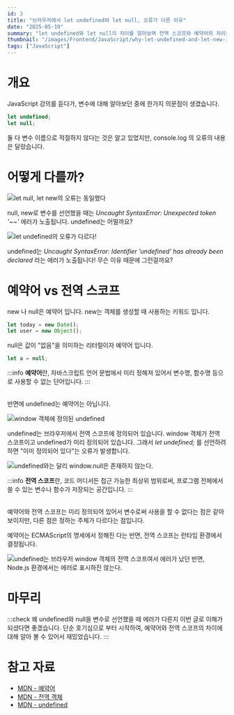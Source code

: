 ```yaml
---
id: 3
title: "브라우저에서 let undefined와 let null, 오류가 다른 이유"
date: "2025-05-19"
summary: "let undefined와 let null의 차이를 알아보며 전역 스코프와 예약어의 차이를 알아보겠습니다."
thumbnail: "/images/Frontend/JavaScript/why-let-undefined-and-let-new-is-different/thumbnail-SCR-20250519-lwwq.png"
tags: ["JavaScript"]
---
```


# 개요

JavaScript 강의를 듣다가, 변수에 대해 알아보던 중에 한가지 의문점이 생겼습니다.

```javascript
let undefined;
let null;
```

둘 다 변수 이름으로 적절하지 않다는 것은 알고 있었지만, console.log 의 오류의 내용은 달랐습니다.

# 어떻게 다를까?

![let null, let new의 오류는 동일했다](/images/Frontend/JavaScript/why-let-undefined-and-let-new-is-different/c71b0161-95e6-48f8-92c9-71a934c6f5dc-SCR-20250519-lwwq.png)

null, new로 변수를 선언했을 때는 _Uncaught SyntaxError: Unexpected token '~~'_ 에러가 노출됩니다. undefined는 어떨까요?

![let undefined의 오류가 다르다!](/images/Frontend/JavaScript/why-let-undefined-and-let-new-is-different/2af5a9b7-72f3-45d9-94ab-6fe2017d8a0d-SCR-20250519-lwyl.png)

undefined는 _Uncaught SyntaxError: Identifier 'undefined' has already been declared_ 라는 에러가 노출됩니다! 무슨 이유 때문에 그런걸까요?

# 예약어 vs 전역 스코프

new 나 null은 예약어 입니다.
new는 객체를 생성할 때 사용하는 키워드 입니다.

```javascript
let today = new Date();
let user = new Object();
```

null은 값이 "없음"을 의미하는 리터럴이자 예약어 입니다.

```javascript
let a = null;
```

:::info
**예약어**란, 자바스크립트 언어 문법에서 미리 정해져 있어서 변수명, 함수명 등으로 사용할 수 없는 단어입니다.
:::

<br />
반면에 undefined는 예약어는 아닙니다.

![window 객체에 정의된 undefined](/images/Frontend/JavaScript/why-let-undefined-and-let-new-is-different/64d3e09a-6a5f-4119-8b92-8260c69920f7-SCR-20250519-lxdd.png)

undefined는 브라우저에서 전역 스코프에 정의되어 있습니다. window 객체가 전역 스코프이고 undefined가 미리 정의되어 있습니다. 그래서 _let undefined;_ 를 선언하려 하면 "이미 정의되어 있다"는 오류가 발생합니다.

![undefined와는 달리 window.null은 존재하지 않는다.](/images/Frontend/JavaScript/why-let-undefined-and-let-new-is-different/de9ef876-901f-4244-90da-d5f1bc4e0a87-image.png)

:::info
**전역 스코프**란, 코드 어디서든 접근 가능한 최상위 범위로써, 프로그램 전체에서 쓸 수 있는 변수나 함수가 저장되는 공간입니다.
:::

<br />
예약어와 전역 스코프는 미리 정의되어 있어서 변수로써 사용을 할 수 없다는 점은 같아 보이지만, 다른 점은 정하는 주체가 다르다는 점입니다.

예약어는 ECMAScript의 명세에서 정해진 다는 반면, 전역 스코프는 런타임 환경에서 결정됩니다.

![undefined는 브라우저 window 객체의 전역 스코프여서 에러가 났던 반면, Node.js 환경에서는 에러로 표시하진 않는다.](/images/Frontend/JavaScript/why-let-undefined-and-let-new-is-different/e8844b45-fa0a-49db-bc69-c33e1f063305-image.png)

# 마무리

:::check
왜 undefined와 null을 변수로 선언했을 때 에러가 다른지 이번 글로 이해가 되셨다면 좋겠습니다. 단순 호기심으로 부터 시작하여, 예약어와 전역 스코프의 차이에 대해 알아 볼 수 있어서 재밌었습니다.
:::

# 참고 자료

- [MDN - 예약어](https://developer.mozilla.org/en-US/docs/Web/JavaScript/Reference/Lexical_grammar#reserved_keywords)
- [MDN - 전역 객체](https://developer.mozilla.org/en-US/docs/Web/JavaScript/Reference/Global_Objects/globalThis)
- [MDN - undefined](https://developer.mozilla.org/en-US/docs/Web/JavaScript/Reference/Global_Objects/undefined)
